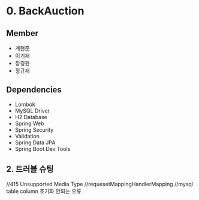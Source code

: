 # 0. BackAuction

## Member

 - 계현준
 - 이기재
 - 장경원
 - 정규재
 
## Dependencies
- Lombok
- MySQL Driver
- H2 Database
- Spring Web
- Spring Security
- Validation
- Spring Data JPA
- Spring Boot Dev Tools

## 2. 트러블 슈팅

//415 Unsupported Media Type
//requesetMappingHandlerMapping
//mysql table column 초기화 안되는 오류


